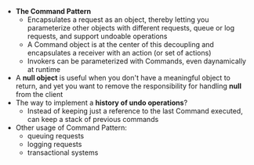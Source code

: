 - **The Command Pattern**
  - Encapsulates a request as an object, thereby letting you parameterize other objects with different requests, queue or log requests, and support undoable operations
  - A Command object is at the center of this decoupling and encapsulates a receiver with an action (or set of actions)
  - Invokers can be parameterized with Commands, even daynamically at runtime
- A **null object** is useful when you don't have a meaningful object to return, and yet you want to remove the responsibility for handling **null** from the client
- The way to implement a **history of undo operations**?
  - Instead of keeping just a reference to the last Command executed, can keep a stack of previous commands
- Other usage of Command Pattern:
  - queuing requests
  - logging requests
  - transactional systems
